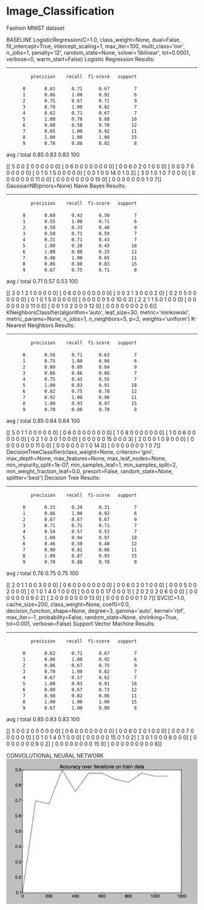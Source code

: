 # Image_Classification
Fashion MNIST dataset

BASELINE
LogisticRegression(C=1.0, class_weight=None, dual=False, fit_intercept=True,
          intercept_scaling=1, max_iter=100, multi_class='ovr', n_jobs=1,
          penalty='l2', random_state=None, solver='liblinear', tol=0.0001,
          verbose=0, warm_start=False)
Logistic Regression Results:
- - - - - - - - - - - - - - - - - - - - - - - - - - - -
             precision    recall  f1-score   support

          0       0.62      0.71      0.67         7
          1       0.86      1.00      0.92         6
          2       0.75      0.67      0.71         9
          3       0.70      1.00      0.82         7
          4       0.62      0.71      0.67         7
          5       1.00      0.78      0.88        18
          6       0.88      0.58      0.70        12
          7       0.85      1.00      0.92        11
          8       1.00      1.00      1.00        15
          9       0.78      0.88      0.82         8

avg / total       0.85      0.83      0.83       100

[[ 5  0  0  2  0  0  0  0  0  0]
 [ 0  6  0  0  0  0  0  0  0  0]
 [ 0  0  6  0  2  0  1  0  0  0]
 [ 0  0  0  7  0  0  0  0  0  0]
 [ 0  1  0  1  5  0  0  0  0  0]
 [ 0  0  1  0  0 14  0  1  0  2]
 [ 3  0  1  0  1  0  7  0  0  0]
 [ 0  0  0  0  0  0  0 11  0  0]
 [ 0  0  0  0  0  0  0  0 15  0]
 [ 0  0  0  0  0  0  0  1  0  7]]
GaussianNB(priors=None)
Naive Bayes Results:
- - - - - - - - - - - - - - - - - - - - - - - - - - - -
             precision    recall  f1-score   support

          0       0.60      0.43      0.50         7
          1       0.55      1.00      0.71         6
          2       0.50      0.33      0.40         9
          3       0.50      0.71      0.59         7
          4       0.31      0.71      0.43         7
          5       1.00      0.28      0.43        18
          6       1.00      0.08      0.15        12
          7       0.48      1.00      0.65        11
          8       0.86      0.80      0.83        15
          9       0.67      0.75      0.71         8

avg / total       0.71      0.57      0.53       100

[[ 3  0  1  2  1  0  0  0  0  0]
 [ 0  6  0  0  0  0  0  0  0  0]
 [ 0  0  3  1  3  0  0  0  2  0]
 [ 0  2  0  5  0  0  0  0  0  0]
 [ 0  1  0  1  5  0  0  0  0  0]
 [ 0  0  0  0  0  5  0 10  0  3]
 [ 2  2  1  1  5  0  1  0  0  0]
 [ 0  0  0  0  0  0  0 11  0  0]
 [ 0  0  1  0  2  0  0  0 12  0]
 [ 0  0  0  0  0  0  0  2  0  6]]
KNeighborsClassifier(algorithm='auto', leaf_size=30, metric='minkowski',
           metric_params=None, n_jobs=1, n_neighbors=5, p=2,
           weights='uniform')
K-Nearest Neighbors Results:
- - - - - - - - - - - - - - - - - - - - - - - - - - - -
             precision    recall  f1-score   support

          0       0.56      0.71      0.63         7
          1       0.75      1.00      0.86         6
          2       0.80      0.89      0.84         9
          3       0.86      0.86      0.86         7
          4       0.75      0.43      0.55         7
          5       1.00      0.83      0.91        18
          6       0.82      0.75      0.78        12
          7       0.92      1.00      0.96        11
          8       1.00      0.93      0.97        15
          9       0.70      0.88      0.78         8

avg / total       0.85      0.84      0.84       100

[[ 5  0  1  1  0  0  0  0  0  0]
 [ 0  6  0  0  0  0  0  0  0  0]
 [ 1  0  8  0  0  0  0  0  0  0]
 [ 1  0  0  6  0  0  0  0  0  0]
 [ 0  2  1  0  3  0  1  0  0  0]
 [ 0  0  0  0  0 15  0  0  0  3]
 [ 2  0  0  0  1  0  9  0  0  0]
 [ 0  0  0  0  0  0  0 11  0  0]
 [ 0  0  0  0  0  0  1  0 14  0]
 [ 0  0  0  0  0  0  0  1  0  7]]
DecisionTreeClassifier(class_weight=None, criterion='gini', max_depth=None,
            max_features=None, max_leaf_nodes=None,
            min_impurity_split=1e-07, min_samples_leaf=1,
            min_samples_split=2, min_weight_fraction_leaf=0.0,
            presort=False, random_state=None, splitter='best')
Decision Tree Results:
- - - - - - - - - - - - - - - - - - - - - - - - - - - -
             precision    recall  f1-score   support

          0       0.33      0.29      0.31         7
          1       0.86      1.00      0.92         6
          2       0.67      0.67      0.67         9
          3       0.71      0.71      0.71         7
          4       0.50      0.57      0.53         7
          5       1.00      0.94      0.97        18
          6       0.46      0.50      0.48        12
          7       0.90      0.82      0.86        11
          8       1.00      0.87      0.93        15
          9       0.70      0.88      0.78         8

avg / total       0.76      0.75      0.75       100

[[ 2  0  1  1  0  0  3  0  0  0]
 [ 0  6  0  0  0  0  0  0  0  0]
 [ 0  0  6  0  2  0  1  0  0  0]
 [ 0  0  0  5  0  0  2  0  0  0]
 [ 0  1  0  1  4  0  1  0  0  0]
 [ 0  0  0  0  0 17  0  0  0  1]
 [ 2  0  2  0  2  0  6  0  0  0]
 [ 0  0  0  0  0  0  0  9  0  2]
 [ 2  0  0  0  0  0  0  0 13  0]
 [ 0  0  0  0  0  0  0  1  0  7]]
SVC(C=1.0, cache_size=200, class_weight=None, coef0=0.0,
  decision_function_shape=None, degree=3, gamma='auto', kernel='rbf',
  max_iter=-1, probability=False, random_state=None, shrinking=True,
  tol=0.001, verbose=False)
Support Vector Machine Results:
- - - - - - - - - - - - - - - - - - - - - - - - - - - -
             precision    recall  f1-score   support

          0       0.62      0.71      0.67         7
          1       0.86      1.00      0.92         6
          2       0.86      0.67      0.75         9
          3       0.70      1.00      0.82         7
          4       0.67      0.57      0.62         7
          5       1.00      0.83      0.91        18
          6       0.80      0.67      0.73        12
          7       0.90      0.82      0.86        11
          8       1.00      1.00      1.00        15
          9       0.67      1.00      0.80         8

avg / total       0.85      0.83      0.83       100

[[ 5  0  0  2  0  0  0  0  0  0]
 [ 0  6  0  0  0  0  0  0  0  0]
 [ 0  0  6  0  2  0  1  0  0  0]
 [ 0  0  0  7  0  0  0  0  0  0]
 [ 0  1  0  1  4  0  1  0  0  0]
 [ 0  0  0  0  0 15  0  1  0  2]
 [ 3  0  1  0  0  0  8  0  0  0]
 [ 0  0  0  0  0  0  0  9  0  2]
 [ 0  0  0  0  0  0  0  0 15  0]
 [ 0  0  0  0  0  0  0  0  0  8]]

 CONVOLUTIONAL NEURAL NETWORK
 ![Alt text](accuracy.png?raw=true "Accuracy")